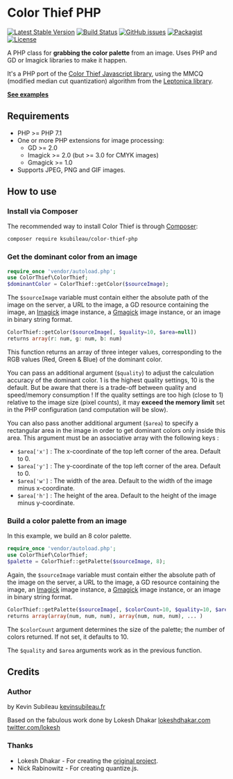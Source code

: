 Color Thief PHP
==============

[![Latest Stable Version](https://img.shields.io/packagist/v/ksubileau/color-thief-php.svg?style=flat-square)](https://packagist.org/packages/ksubileau/color-thief-php)
[![Build Status](https://img.shields.io/github/workflow/status/ksubileau/color-thief-php/Tests.svg?style=flat-square)](https://github.com/ksubileau/color-thief-php/actions?query=workflow%3ATests)
[![GitHub issues](https://img.shields.io/github/issues/ksubileau/color-thief-php.svg?style=flat-square)](https://github.com/ksubileau/color-thief-php/issues)
[![Packagist](https://img.shields.io/packagist/dm/ksubileau/color-thief-php.svg?style=flat-square)](https://packagist.org/packages/ksubileau/color-thief-php)
[![License](https://img.shields.io/packagist/l/ksubileau/color-thief-php.svg?style=flat-square)](https://packagist.org/packages/ksubileau/color-thief-php)

A PHP class for **grabbing the color palette** from an image. Uses PHP and GD or Imagick libraries to make it happen.

It's a PHP port of the [Color Thief Javascript library](http://github.com/lokesh/color-thief), using the MMCQ (modified median cut quantization) algorithm from the [Leptonica library](http://www.leptonica.com/).

[**See examples**](http://www.kevinsubileau.fr/projets/color-thief-php?utm_campaign=github&utm_term=color-thief-php_readme)

## Requirements

- PHP >= PHP 7.1
- One or more PHP extensions for image processing:
  - GD >= 2.0
  - Imagick >= 2.0 (but >= 3.0 for CMYK images)
  - Gmagick >= 1.0
- Supports JPEG, PNG and GIF images.

## How to use
### Install via Composer
The recommended way to install Color Thief is through
[Composer](http://getcomposer.org):
```bash
composer require ksubileau/color-thief-php
```

### Get the dominant color from an image
```php
require_once 'vendor/autoload.php';
use ColorThief\ColorThief;
$dominantColor = ColorThief::getColor($sourceImage);
```
The `$sourceImage` variable must contain either the absolute path of the image on the server, a URL to the image, a GD resource containing the image, an [Imagick](http://www.php.net/manual/en/class.imagick.php) image instance, a [Gmagick](http://www.php.net/manual/en/class.gmagick.php) image instance, or an image in binary string format.

```php
ColorThief::getColor($sourceImage[, $quality=10, $area=null])
returns array(r: num, g: num, b: num)
```

This function returns an array of three integer values, corresponding to the RGB values (Red, Green & Blue) of the dominant color.

You can pass an additional argument (`$quality`) to adjust the calculation accuracy of the dominant color. 1 is the highest quality settings, 10 is the default. But be aware that there is a trade-off between quality and speed/memory consumption !
If the quality settings are too high (close to 1) relative to the image size (pixel counts), it may **exceed the memory limit** set in the PHP configuration (and computation will be slow).

You can also pass another additional argument (`$area`) to specify a rectangular area in the image in order to get dominant colors only inside this area. This argument must be an associative array with the following keys :
- `$area['x']` : The x-coordinate of the top left corner of the area. Default to 0.
- `$area['y']` : The y-coordinate of the top left corner of the area. Default to 0.
- `$area['w']` : The width of the area. Default to the width of the image minus x-coordinate.
- `$area['h']` : The height of the area. Default to the height of the image minus y-coordinate.


### Build a color palette from an image

In this example, we build an 8 color palette.

```php
require_once 'vendor/autoload.php';
use ColorThief\ColorThief;
$palette = ColorThief::getPalette($sourceImage, 8);
```

Again, the `$sourceImage` variable must contain either the absolute path of the image on the server, a URL to the image, a GD resource containing the image, an [Imagick](http://www.php.net/manual/en/class.imagick.php) image instance, a [Gmagick](http://www.php.net/manual/en/class.gmagick.php) image instance, or an image in binary string format.

```php
ColorThief::getPalette($sourceImage[, $colorCount=10, $quality=10, $area=null])
returns array(array(num, num, num), array(num, num, num), ... )
```

The `$colorCount` argument determines the size of the palette; the number of colors returned. If not set, it defaults to 10.

The `$quality` and `$area` arguments work as in the previous function.

## Credits

### Author
by Kevin Subileau
[kevinsubileau.fr](http://www.kevinsubileau.fr/?utm_campaign=github&utm_term=color-thief-php_readme)

Based on the fabulous work done by Lokesh Dhakar
[lokeshdhakar.com](http://www.lokeshdhakar.com)
[twitter.com/lokesh](http://twitter.com/lokesh)

### Thanks
* Lokesh Dhakar - For creating the [original project](http://github.com/lokesh/color-thief).
* Nick Rabinowitz - For creating quantize.js.

